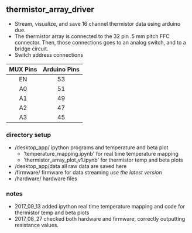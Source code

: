 ## thermistor_array_driver

- Stream, visualize, and save 16 channel thermistor data using arduino due.
- The thermistor array is connected to the 32 pin .5 mm pitch FFC connector. Then, those connections goes to an analog switch, and to a bridge circuit.
- Switch address connections

| MUX Pins| Arduino Pins |
| :------:|:------------:|
| EN      |53            |
| A0      |51            |
| A1      |49            |
| A2      |47            |
| A3      |45            |

### directory setup

- /desktop_app/ ipython programs   and temperature and beta plot
  - 'temperature_mapping.ipynb' for real time temperature mapping
  - 'thermistor_array_plot_v1.ipynb' for thermistor temp and beta plots
- /desktop_app/data all raw data are saved here
- /firmware/ firmware for data streaming *use the latest version*
- /hardware/ hardware files

### notes

- 2017_09_13 added ipython real time temperature mapping and code for thermistor temp and beta plots
- 2017_08_27 checked both hardware and firmware, correctly outputting resistance values.
